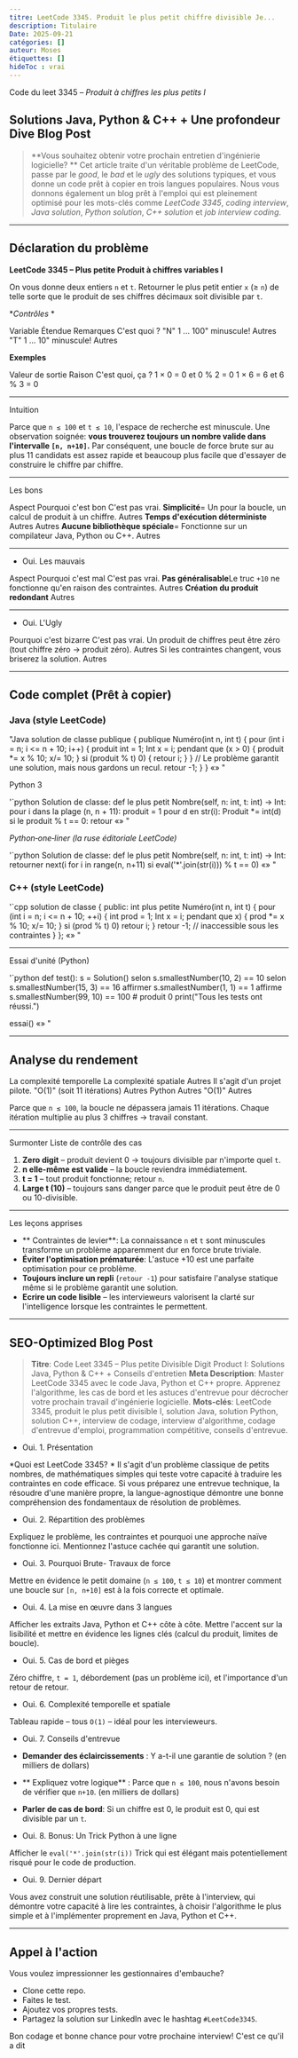 ```yaml
---
titre: LeetCode 3345. Produit le plus petit chiffre divisible Je...
description: Titulaire
Date: 2025-09-21
catégories: []
auteur: Moses
étiquettes: []
hideToc : vrai
---
```

Code du leet 3345 – *Produit à chiffres les plus petits I*
## Solutions Java, Python & C++ + Une profondeur Dive Blog Post

> **Vous souhaitez obtenir votre prochain entretien d'ingénierie logicielle? **
> Cet article traite d'un véritable problème de LeetCode, passe par le *good*, le *bad* et le *ugly* des solutions typiques, et vous donne un code prêt à copier en trois langues populaires.
> Nous vous donnons également un blog prêt à l'emploi qui est pleinement optimisé pour les mots-clés comme *LeetCode 3345*, *coding interview*, *Java solution*, *Python solution*, *C++ solution* et *job interview coding*.

---

## Déclaration du problème

**LeetCode 3345 – Plus petite Produit à chiffres variables I**

On vous donne deux entiers `n` et `t`.
Retourner le plus petit entier `x` (≥ `n`) de telle sorte que le produit de ses chiffres décimaux soit divisible par `t`.

**Contrôles* *

Variable Étendue Remarques
C'est quoi ?
"N" 1 ... 100" minuscule! Autres
"T" 1 ... 10" minuscule! Autres

**Exemples**

Valeur de sortie Raison
C'est quoi, ça ?
1 × 0 = 0 et 0 % 2 = 0
1 × 6 = 6 et 6 % 3 = 0

---

Intuition

Parce que `n ≤ 100` et `t ≤ 10`, l'espace de recherche est minuscule.
Une observation soignée: **vous trouverez toujours un nombre valide dans l'intervalle `[n, n+10]`.**
Par conséquent, une boucle de force brute sur au plus 11 candidats est assez rapide et beaucoup plus facile que d'essayer de construire le chiffre par chiffre.

---

Les bons

Aspect Pourquoi c'est bon
C'est pas vrai.
**Simplicité**= Un pour la boucle, un calcul de produit à un chiffre. Autres
**Temps d'exécution déterministe** Autres
Autres **Aucune bibliothèque spéciale**= Fonctionne sur un compilateur Java, Python ou C++. Autres

---

- Oui. Les mauvais

Aspect Pourquoi c'est mal
C'est pas vrai.
**Pas généralisable**Le truc `+10` ne fonctionne qu'en raison des contraintes. Autres
**Création du produit redondant** Autres

---

- Oui. L'Ugly

Pourquoi c'est bizarre
C'est pas vrai.
Un produit de chiffres peut être zéro (tout chiffre zéro → produit zéro). Autres
Si les contraintes changent, vous briserez la solution. Autres

---

## Code complet (Prêt à copier)

### Java (style LeetCode)

"Java
solution de classe publique {
publique Numéro(int n, int t) {
pour (int i = n; i <= n + 10; i++) {
produit int = 1;
Int x = i;
pendant que (x > 0) {
produit *= x % 10;
x/= 10;
}
si (produit % t) 0) {
retour i;
}
}
// Le problème garantit une solution, mais nous gardons un recul.
retour -1;
}
}
«» "

Python 3

'`python
Solution de classe:
def le plus petit Nombre(self, n: int, t: int) -> Int:
pour i dans la plage (n, n + 11):
produit = 1
pour d en str(i):
Produit *= int(d)
si le produit % t == 0:
retour
«» "

*Python‐one‐liner (la ruse éditoriale LeetCode)*

'`python
Solution de classe:
def le plus petit Nombre(self, n: int, t: int) -> Int:
retourner next(i for i in range(n, n+11) si eval('*'.join(str(i))) % t == 0)
«» "

### C++ (style LeetCode)

'`cpp
solution de classe {
public:
int plus petite Numéro(int n, int t) {
pour (int i = n; i <= n + 10; ++i) {
int prod = 1;
Int x = i;
pendant que x) {
prod *= x % 10;
x/= 10;
}
si (prod % t) 0) retour i;
}
retour -1; // inaccessible sous les contraintes
}
};
«» "

---

Essai d'unité (Python)

'`python
def test():
s = Solution()
selon s.smallestNumber(10, 2) == 10
selon s.smallestNumber(15, 3) == 16
affirmer s.smallestNumber(1, 1) == 1
affirme s.smallestNumber(99, 10) == 100 # produit 0
print("Tous les tests ont réussi.")

essai()
«» "

---

## Analyse du rendement

La complexité temporelle La complexité spatiale Autres
Il s'agit d'un projet pilote.
"O(1)" (soit 11 itérations) Autres
Python Autres
"O(1)" Autres

Parce que `n ≤ 100`, la boucle ne dépassera jamais 11 itérations.
Chaque itération multiplie au plus 3 chiffres → travail constant.

---

Surmonter Liste de contrôle des cas

1. **Zero digit** – produit devient 0 → toujours divisible par n'importe quel `t`.
2. **n elle-même est valide** – la boucle reviendra immédiatement.
3. **t = 1** – tout produit fonctionne; retour `n`.
4. **Large t (10)** – toujours sans danger parce que le produit peut être de 0 ou 10-divisible.

---

Les leçons apprises

- ** Contraintes de levier**: La connaissance `n` et `t` sont minuscules transforme un problème apparemment dur en force brute triviale.
- **Éviter l'optimisation prématurée**: L'astuce +10 est une parfaite optimisation pour ce problème.
- **Toujours inclure un repli** (`retour -1`) pour satisfaire l'analyse statique même si le problème garantit une solution.
- **Ecrire un code lisible** – les intervieweurs valorisent la clarté sur l'intelligence lorsque les contraintes le permettent.

---

## SEO-Optimized Blog Post

> **Titre**: Code Leet 3345 – Plus petite Divisible Digit Product I: Solutions Java, Python & C++ + Conseils d'entretien
> **Meta Description**: Master LeetCode 3345 avec le code Java, Python et C++ propre. Apprenez l'algorithme, les cas de bord et les astuces d'entrevue pour décrocher votre prochain travail d'ingénierie logicielle.
> **Mots-clés**: LeetCode 3345, produit le plus petit divisible I, solution Java, solution Python, solution C++, interview de codage, interview d'algorithme, codage d'entrevue d'emploi, programmation compétitive, conseils d'entrevue.

- Oui. 1. Présentation

*Quoi est LeetCode 3345? *
Il s'agit d'un problème classique de petits nombres, de mathématiques simples qui teste votre capacité à traduire les contraintes en code efficace. Si vous préparez une entrevue technique, la résoudre d'une manière propre, la langue-agnostique démontre une bonne compréhension des fondamentaux de résolution de problèmes.

- Oui. 2. Répartition des problèmes

Expliquez le problème, les contraintes et pourquoi une approche naïve fonctionne ici. Mentionnez l'astuce cachée qui garantit une solution.

- Oui. 3. Pourquoi Brute- Travaux de force

Mettre en évidence le petit domaine (`n ≤ 100`, `t ≤ 10`) et montrer comment une boucle sur `[n, n+10]` est à la fois correcte et optimale.

- Oui. 4. La mise en œuvre dans 3 langues

Afficher les extraits Java, Python et C++ côte à côte. Mettre l'accent sur la lisibilité et mettre en évidence les lignes clés (calcul du produit, limites de boucle).

- Oui. 5. Cas de bord et pièges

Zéro chiffre, `t = 1`, débordement (pas un problème ici), et l'importance d'un retour de retour.

- Oui. 6. Complexité temporelle et spatiale

Tableau rapide – tous `O(1)` – idéal pour les intervieweurs.

- Oui. 7. Conseils d'entrevue

- **Demander des éclaircissements** : Y a-t-il une garantie de solution ? (en milliers de dollars)
- ** Expliquez votre logique** : Parce que `n ≤ 100`, nous n'avons besoin de vérifier que `n+10`. (en milliers de dollars)
- **Parler de cas de bord**: Si un chiffre est 0, le produit est 0, qui est divisible par un `t`.

- Oui. 8. Bonus: Un Trick Python à une ligne

Afficher le `eval('*'.join(str(i))` Trick qui est élégant mais potentiellement risqué pour le code de production.

- Oui. 9. Dernier départ

Vous avez construit une solution réutilisable, prête à l'interview, qui démontre votre capacité à lire les contraintes, à choisir l'algorithme le plus simple et à l'implémenter proprement en Java, Python et C++.

---

## Appel à l'action

Vous voulez impressionner les gestionnaires d'embauche?
- Clone cette repo.
- Faites le test.
- Ajoutez vos propres tests.
- Partagez la solution sur LinkedIn avec le hashtag `#LeetCode3345`.

Bon codage et bonne chance pour votre prochaine interview! C'est ce qu'il a dit